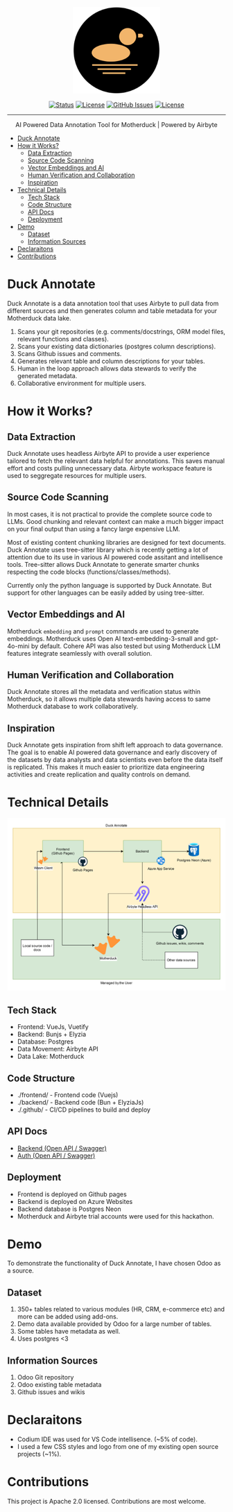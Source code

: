 <p align="center">
  <a href="https://annotate.ducklake.io" rel="noopener">
 <img width=200px src="https://raw.githubusercontent.com/ehassaan/duck-annotate/main/frontend/public/logos/dl_dark.png" alt="Project logo"></a>
</p>

<div align="center">

[![Status](https://img.shields.io/badge/status-active-success.svg)]()
[![License](https://img.shields.io/badge/dynamic/json?label=version&query=version&url=https://raw.githubusercontent.com/ehassaan/duck-annotate/main/frontend/package.json)](https://annotate.ducklake.io)
[![GitHub Issues](https://img.shields.io/github/issues/ehassaan/duck-annotate.svg)](https://github.com/ehassaan/duck-annotate/issues)
[![License](https://img.shields.io/badge/dynamic/json?label=license&query=license&url=https://raw.githubusercontent.com/ehassaan/duck-annotate/main/frontend/package.json)](/LICENSE)

</div>

---

<p align="center"> AI Powered Data Annotation Tool for Motherduck | Powered by Airbyte
    <br> 
</p>

- [Duck Annotate](#duck-annotate)
- [How it Works?](#how-it-works)
  - [Data Extraction](#data-extraction)
  - [Source Code Scanning](#source-code-scanning)
  - [Vector Embeddings and AI](#vector-embeddings-and-ai)
  - [Human Verification and Collaboration](#human-verification-and-collaboration)
  - [Inspiration](#inspiration)
- [Technical Details](#technical-details)
  - [Tech Stack](#tech-stack)
  - [Code Structure](#code-structure)
  - [API Docs](#api-docs)
  - [Deployment](#deployment)
- [Demo](#demo)
  - [Dataset](#dataset)
  - [Information Sources](#information-sources)
- [Declaraitons](#declaraitons)
- [Contributions](#contributions)


# Duck Annotate

Duck Annotate is a data annotation tool that uses Airbyte to pull data from different sources and then generates column and table metadata for your Motherduck data lake.

1. Scans your git repositories (e.g. comments/docstrings, ORM model files, relevant functions and classes).
2. Scans your existing data dictionaries (postgres column descriptions).
3. Scans Github issues and comments.
4. Generates relevant table and column descriptions for your tables.
5. Human in the loop approach allows data stewards to verify the generated metadata.
6. Collaborative environment for multiple users.

# How it Works?

## Data Extraction

Duck Annotate uses headless Airbyte API to provide a user experience tailored to fetch the relevant data helpful for annotations. This saves manual effort and costs pulling unnecessary data. Airbyte workspace feature is used to seggregate resources for multiple users.

## Source Code Scanning

In most cases, it is not practical to provide the complete source code to LLMs. Good chunking and relevant context can make a much bigger impact on your final output than using a fancy large expensive LLM.

Most of existing content chunking libraries are designed for text documents. Duck Annotate uses tree-sitter library which is recently getting a lot of attention due to its use in various AI powered code assitant and intellisence tools. Tree-sitter allows Duck Annotate to generate smarter chunks respecting the code blocks (functions/classes/methods).

Currently only the python language is supported by Duck Annotate. But support for other languages can be easily added by using tree-sitter.

## Vector Embeddings and AI

Motherduck `embedding` and `prompt` commands are used to generate embeddings. Motherduck uses Open AI text-embedding-3-small and gpt-4o-mini by default. Cohere API was also tested but using Motherduck LLM features integrate seamlessly with overall solution.

## Human Verification and Collaboration

Duck Annotate stores all the metadata and verification status within Motherduck, so it allows multiple data stewards having access to same Motherduck database to work collaboratively.

## Inspiration

Duck Annotate gets inspiration from shift left approach to data governance. The goal is to enable AI powered data governance and early discovery of the datasets by data analysts and data scientists even before the data itself is replicated. This makes it much easier to prioritize data engineering activities and create replication and quality controls on demand.

# Technical Details

<img src="https://github.com/ehassaan/duck-annotate/blob/main/architecture.png?raw=true" width="600">

## Tech Stack

- Frontend: VueJs, Vuetify
- Backend: Bunjs + Elyzia
- Database: Postgres
- Data Movement: Airbyte API
- Data Lake: Motherduck


## Code Structure
- ./frontend/ - Frontend code (Vuejs)
- ./backend/ - Backend code (Bun + ElyziaJs)
- ./.github/ - CI/CD pipelines to build and deploy

## API Docs
- [Backend (Open API / Swagger)](https://api.annotate.ducklake.io/swagger)
- [Auth (Open API / Swagger)](https://api.annotate.ducklake.io/api/auth/swagger)

## Deployment

- Frontend is deployed on Github pages
- Backend is deployed on Azure Websites
- Backend database is Postgres Neon
- Motherduck and Airbyte trial accounts were used for this hackathon.

# Demo

To demonstrate the functionality of Duck Annotate, I have chosen Odoo as a source.

## Dataset
1. 350+ tables related to various modules (HR, CRM, e-commerce etc) and more can be added using add-ons.
2. Demo data available provided by Odoo for a large number of tables.
3. Some tables have metadata as well.
4. Uses postgres <3

## Information Sources

1. Odoo Git repository
2. Odoo existing table metadata
3. Github issues and wikis

# Declaraitons

- Codium IDE was used for VS Code intellisence. (~5% of code).
- I used a few CSS styles and logo from one of my existing open source projects (~1%).

# Contributions

This project is Apache 2.0 licensed. Contributions are most welcome.
